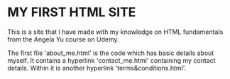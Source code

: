 
# MY FIRST HTML SITE
This is a site that I have made with my knowledge on HTML fundamentals from the Angela Yu course on Udemy.

The first file 'about_me.html' is the code which has basic details about myself. It contains a hyperlink 'contact_me.html' containing my contact details. Within it is another hyperlink 'terms&conditions.html'.
